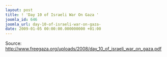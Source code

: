 ```yaml
---
layout: post
title: ! 'Day 10 of Israeli War On Gaza '
joomla_id: 646
joomla_url: day-10-of-israeli-war-on-gaza-
date: 2009-01-05 00:00:00.000000000 +01:00
---
```

<p>Source: <a title="Day 10 of Israeli War On Gaza " href="../uploads/2008/day_10_of_israeli_war_on_gaza.pdf">http://www.freegaza.org/uploads/2008/day_10_of_israeli_war_on_gaza.pdf</a></p>
